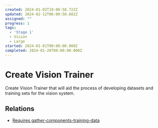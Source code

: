 ```yaml
---
created: 2024-01-02T19:08:58.722Z
updated: 2024-02-12T06:00:50.602Z
assigned: ""
progress: 1
tags:
  - 'Stage 1'
  - Vision
  - Large
started: 2024-01-01T00:00:00.000Z
completed: 2024-01-26T00:00:00.000Z
---
```


# Create Vision Trainer

Create Vision Trainer that will aid the process of developing datasets and training sets for the vision system.

## Relations

- [Requires gather-components-training-data](gather-components-training-data.md)
